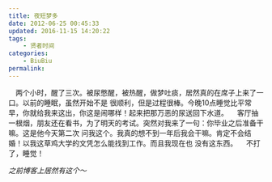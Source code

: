 ```yaml
---
title: 夜短梦多
date: 2012-06-25 00:45:33
updated: 2016-11-15 14:20:22
tags:
	- 贤者时间
categories:
	- BiuBiu
permalink:
---
```

　两个小时，醒了三次。被尿憋醒，被热醒，做梦吐痰，居然真的在席子上来了一口。以前的睡眠，虽然开始不是
很顺利，但是过程很棒。今晚10点睡觉比平常早，你就给我来这出，你这是闹哪样！起来把那万恶的尿送回下水道。<!-- more -->
　客厅抽一根烟，朋友还在看书，为了明天的考试。突然对我来了一句：你毕业之后准备干嘛。这是他今天第二次
问我这个。我真的想不到一年后我会干嘛。肯定不会结婚！以我这草鸡大学的文凭怎么能找到工作。而且我现在也
没有这东西。
　不打了，睡觉！

*之前博客上居然有这个～*